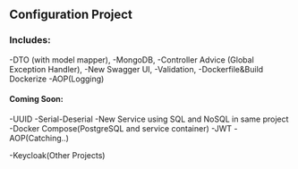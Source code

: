 ## Configuration Project

### Includes: 

-DTO (with model mapper),
-MongoDB,
-Controller Advice (Global Exception Handler),
-New Swagger UI,
-Validation,
-Dockerfile&Build Dockerize
-AOP(Logging)

#### Coming Soon:

-UUID
-Serial-Deserial
-New Service using SQL and NoSQL in same project
-Docker Compose(PostgreSQL and service container)
-JWT
-AOP(Catching..)

-Keycloak(Other Projects)
